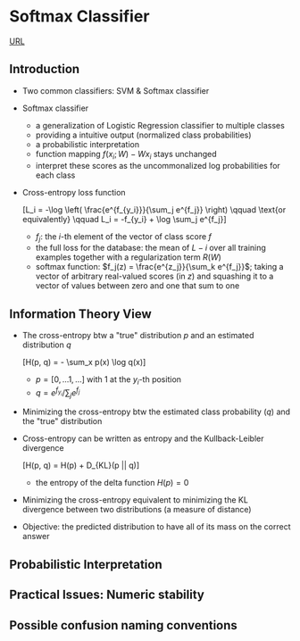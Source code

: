 # Softmax Classifier

[URL](http://cs231n.github.io/linear-classify/#softmax)

## Introduction

+ Two common classifiers: SVM & Softmax classifier

+ Softmax classifier
  + a generalization of Logistic Regression classifier to multiple classes
  + providing a intuitive output (normalized class probabilities)
  + a probabilistic interpretation 
  + function mapping $f(x_i; W) - Wx_i$ stays unchanged
  + interpret these scores as the uncommonalized log probabilities for each class

+ Cross-entropy loss function

  \[L_i = -\log \left( \frac{e^{f_{y_i}}}{\sum_j e^{f_j}} \right) \qquad \text{or equivalently} \qquad L_i = -f_{y_i} + \log \sum_j e^{f_j}\]

  + $f_j$: the $i$-th element of the vector of class score $f$
  + the full loss for the database: the mean of $L-i$ over all training examples together with a regularization term $R(W)$
  + softmax function: $f_j(z) = \frac{e^{z_j}}{\sum_k e^{f_j}}$; taking a vector of arbitrary real-valued scores (in $z$) and squashing it to a vector of values between zero and one that sum to one


## Information Theory View

+ The cross-entropy btw a "true" distribution $p$ and an estimated distribution $q$

  \[H(p, q) = - \sum_x p(x) \log q(x)\]

  + $p = [0, \dots 1, \dots]$ with 1 at the $y_i$-th position
  + $q = e^{f_{y_i}} / \sum_j e^{f_j}$

+ Minimizing the cross-entropy btw the estimated class probability ($q$) and the "true" distribution

+ Cross-entropy can be written as entropy and the Kullback-Leibler divergence

  \[H(p, q) = H(p) + D_{KL}(p || q)\]

  + the entropy of the delta function $H(p) = 0$ 

+ Minimizing the cross-entropy equivalent to minimizing the KL divergence between two distributions (a measure of distance)

+ Objective: the predicted distribution to have all of its mass on the correct answer


## Probabilistic Interpretation





## Practical Issues: Numeric stability




## Possible confusion naming conventions





